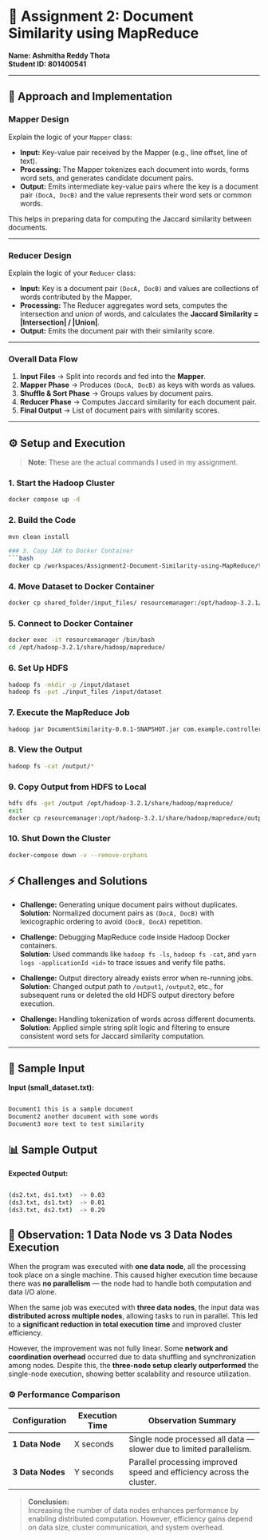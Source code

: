 # 📑 Assignment 2: Document Similarity using MapReduce

**Name: Ashmitha Reddy Thota**  
**Student ID: 801400541**  

---

## 🔹 Approach and Implementation

### Mapper Design
Explain the logic of your `Mapper` class:  
- **Input:** Key-value pair received by the Mapper (e.g., line offset, line of text).  
- **Processing:** The Mapper tokenizes each document into words, forms word sets, and generates candidate document pairs.  
- **Output:** Emits intermediate key-value pairs where the key is a document pair `(DocA, DocB)` and the value represents their word sets or common words.  

This helps in preparing data for computing the Jaccard similarity between documents.

---

### Reducer Design
Explain the logic of your `Reducer` class:  
- **Input:** Key is a document pair `(DocA, DocB)` and values are collections of words contributed by the Mapper.  
- **Processing:** The Reducer aggregates word sets, computes the intersection and union of words, and calculates the **Jaccard Similarity = |Intersection| / |Union|**.  
- **Output:** Emits the document pair with their similarity score.  

---

### Overall Data Flow
1. **Input Files** → Split into records and fed into the **Mapper**.  
2. **Mapper Phase** → Produces `(DocA, DocB)` as keys with words as values.  
3. **Shuffle & Sort Phase** → Groups values by document pairs.  
4. **Reducer Phase** → Computes Jaccard similarity for each document pair.  
5. **Final Output** → List of document pairs with similarity scores.  

---

## ⚙️ Setup and Execution

> **Note:** These are the actual commands I used in my assignment.

### 1. Start the Hadoop Cluster
```bash
docker compose up -d
```
### 2. Build the Code
```bash
mvn clean install

### 3. Copy JAR to Docker Container
```bash
docker cp /workspaces/Assignment2-Document-Similarity-using-MapReduce/target/DocumentSimilarity-0.0.1-SNAPSHOT.jar resourcemanager:/opt/hadoop-3.2.1/share/hadoop/mapreduce/
```
### 4. Move Dataset to Docker Container
```bash
docker cp shared_folder/input_files/ resourcemanager:/opt/hadoop-3.2.1/share/hadoop/mapreduce/
```
### 5. Connect to Docker Container
```bash
docker exec -it resourcemanager /bin/bash
cd /opt/hadoop-3.2.1/share/hadoop/mapreduce/
```
### 6. Set Up HDFS
```bash
hadoop fs -mkdir -p /input/dataset
hadoop fs -put ./input_files /input/dataset
```
### 7. Execute the MapReduce Job
```bash
hadoop jar DocumentSimilarity-0.0.1-SNAPSHOT.jar com.example.controller.DocumentSimilarityDriver /input/dataset/datasets /output
```
### 8. View the Output
```bash
hadoop fs -cat /output/*
```
### 9. Copy Output from HDFS to Local
```bash
hdfs dfs -get /output /opt/hadoop-3.2.1/share/hadoop/mapreduce/
exit
docker cp resourcemanager:/opt/hadoop-3.2.1/share/hadoop/mapreduce/output/ output/
```
### 10. Shut Down the Cluster
```bash
docker-compose down -v --remove-orphans
```
## ⚡ Challenges and Solutions

- **Challenge:** Generating unique document pairs without duplicates.  
  **Solution:** Normalized document pairs as `(DocA, DocB)` with lexicographic ordering to avoid `(DocB, DocA)` repetition.  

- **Challenge:** Debugging MapReduce code inside Hadoop Docker containers.  
  **Solution:** Used commands like `hadoop fs -ls`, `hadoop fs -cat`, and `yarn logs -applicationId <id>` to trace issues and verify file paths.  

- **Challenge:** Output directory already exists error when re-running jobs.  
  **Solution:** Changed output path to `/output1`, `/output2`, etc., for subsequent runs or deleted the old HDFS output directory before execution.  

- **Challenge:** Handling tokenization of words across different documents.  
  **Solution:** Applied simple string split logic and filtering to ensure consistent word sets for Jaccard similarity computation.  

---
## 📂 Sample Input

**Input (small_dataset.txt):**
```bash

Document1 this is a sample document
Document2 another document with some words
Document3 more text to test similarity
```

## 📊 Sample Output

**Expected Output:**

```bash

(ds2.txt, ds1.txt)	-> 0.03
(ds3.txt, ds1.txt)	-> 0.01
(ds3.txt, ds2.txt)	-> 0.29

```

## 🧠 Observation: 1 Data Node vs 3 Data Nodes Execution

When the program was executed with **one data node**, all the processing took place on a single machine. This caused higher execution time because there was **no parallelism** — the node had to handle both computation and data I/O alone.

When the same job was executed with **three data nodes**, the input data was **distributed across multiple nodes**, allowing tasks to run in parallel. This led to a **significant reduction in total execution time** and improved cluster efficiency.

However, the improvement was not fully linear. Some **network and coordination overhead** occurred due to data shuffling and synchronization among nodes. Despite this, the **three-node setup clearly outperformed** the single-node execution, showing better scalability and resource utilization.

### ⚙️ Performance Comparison

| Configuration | Execution Time | Observation Summary |
|----------------|----------------|----------------------|
| **1 Data Node** | X seconds | Single node processed all data — slower due to limited parallelism. |
| **3 Data Nodes** | Y seconds | Parallel processing improved speed and efficiency across the cluster. |

> **Conclusion:**  
> Increasing the number of data nodes enhances performance by enabling distributed computation. However, efficiency gains depend on data size, cluster communication, and system overhead.




